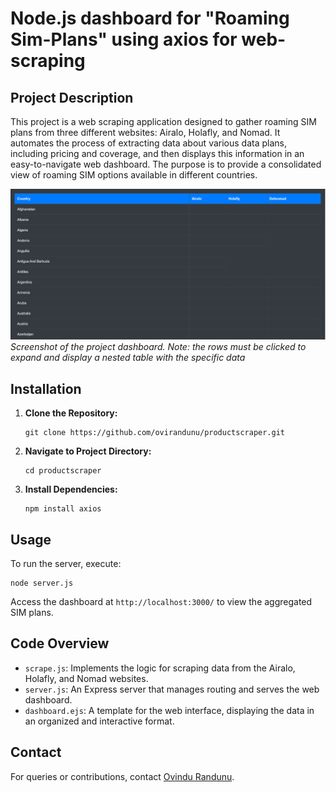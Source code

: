 # Node.js dashboard for "Roaming Sim-Plans" using axios for web-scraping

## Project Description

This project is a web scraping application designed to gather roaming SIM plans from three different websites: Airalo, Holafly, and Nomad. It automates the process of extracting data about various data plans, including pricing and coverage, and then displays this information in an easy-to-navigate web dashboard. The purpose is to provide a consolidated view of roaming SIM options available in different countries.

![Project Dashboard](./images/main_table.png)
*Screenshot of the project dashboard. Note: the rows must be clicked to expand and display a nested table with the specific data*

## Installation

1. **Clone the Repository:**
   ```
   git clone https://github.com/ovirandunu/productscraper.git
   ```

2. **Navigate to Project Directory:**
   ```
   cd productscraper
   ```

3. **Install Dependencies:**
   ```
   npm install axios
   ```

## Usage

To run the server, execute:
```
node server.js
```
Access the dashboard at `http://localhost:3000/` to view the aggregated SIM plans.

## Code Overview

- `scrape.js`: Implements the logic for scraping data from the Airalo, Holafly, and Nomad websites.
- `server.js`: An Express server that manages routing and serves the web dashboard.
- `dashboard.ejs`: A template for the web interface, displaying the data in an organized and interactive format.


## Contact

For queries or contributions, contact [Ovindu Randunu](https://github.com/ovirandunu).

